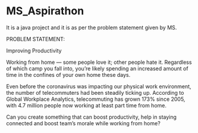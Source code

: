 # MS_Aspirathon
It is a java project and it is as per the problem statement given by MS.

PROBLEM STATEMENT:

Improving Productivity

Working from home — some people love it; other people hate it. Regardless of which camp you fall into, you’re likely spending an increased amount of time in the confines of your own home these days.

Even before the coronavirus was impacting our physical work environment, the number of telecommuters had been steadily ticking up. According to Global Workplace Analytics, telecommuting has grown 173% since 2005, with 4.7 million people now working at least part time from home.

Can you create something that can boost productivity, help in staying connected and boost team’s morale while working from home?

